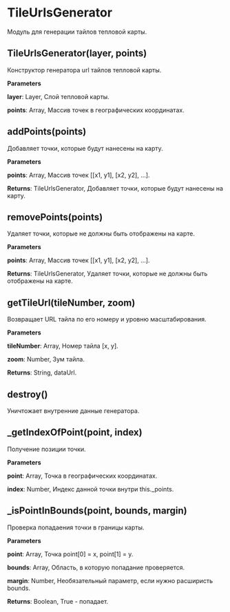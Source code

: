 TileUrlsGenerator
===

Модуль для генерации тайлов тепловой карты.

TileUrlsGenerator(layer, points) 
-----------------------------
Конструктор генератора url тайлов тепловой карты.

**Parameters**

**layer**: Layer, Слой тепловой карты.

**points**: Array, Массив точек в географических координатах.


addPoints(points) 
-----------------------------
Добавляет точки, которые будут нанесены на карту.

**Parameters**

**points**: Array, Массив точек [[x1, y1], [x2, y2], ...].

**Returns**: TileUrlsGenerator, Добавляет точки, которые будут нанесены на карту.

removePoints(points) 
-----------------------------
Удаляет точки, которые не должны быть отображены на карте.

**Parameters**

**points**: Array, Массив точек [[x1, y1], [x2, y2], ...].

**Returns**: TileUrlsGenerator, Удаляет точки, которые не должны быть отображены на карте.

getTileUrl(tileNumber, zoom) 
-----------------------------
Возвращает URL тайла по его номеру и уровню масштабирования.

**Parameters**

**tileNumber**: Array, Номер тайла [x, y].

**zoom**: Number, Зум тайла.

**Returns**: String, dataUrl.

destroy() 
-----------------------------
Уничтожает внутренние данные генератора.


_getIndexOfPoint(point, index) 
-----------------------------
Получение позиции точки.

**Parameters**

**point**: Array, Точка в географических координатах.

**index**: Number, Индекс данной точки внутри this._points.


_isPointInBounds(point, bounds, margin) 
-----------------------------
Проверка попадаения точки в границы карты.

**Parameters**

**point**: Array, Точка point[0] = x, point[1] = y.

**bounds**: Array, Область, в которую попадание проверяется.

**margin**: Number, Необязательный параметр, если нужно расширисть bounds.

**Returns**: Boolean, True - попадает.
